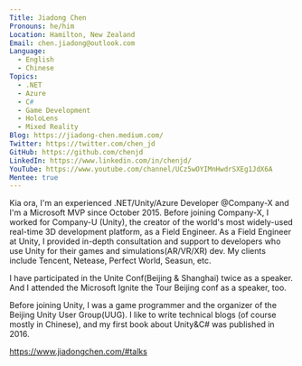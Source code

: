 ```yaml
---
Title: Jiadong Chen
Pronouns: he/him
Location: Hamilton, New Zealand
Email: chen.jiadong@outlook.com
Language:
  - English
  - Chinese
Topics:
  - .NET
  - Azure
  - C#
  - Game Development
  - HoloLens
  - Mixed Reality
Blog: https://jiadong-chen.medium.com/
Twitter: https://twitter.com/chen_jd
GitHub: https://github.com/chenjd
LinkedIn: https://www.linkedin.com/in/chenjd/
YouTube: https://www.youtube.com/channel/UCz5wOYIMnHwdrSXEg1JdX6A
Mentee: true
---
```

Kia ora, I'm an experienced .NET/Unity/Azure Developer @Company-X and I'm a Microsoft MVP since October 2015. Before joining Company-X, I worked for Company-U (Unity), the creator of the world's most widely-used real-time 3D development platform, as a Field Engineer. As a Field Engineer at Unity, I provided in-depth consultation and support to developers who use Unity for their games and simulations(AR/VR/XR) dev. My clients include Tencent, Netease, Perfect World, Seasun, etc.

I have participated in the Unite Conf(Beijing & Shanghai) twice as a speaker. And I attended the Microsoft Ignite the Tour Beijing conf as a speaker, too.

Before joining Unity, I was a game programmer and the organizer of the Beijing Unity User Group(UUG). I like to write technical blogs (of course mostly in Chinese), and my first book about Unity&C# was published in 2016.

https://www.jiadongchen.com/#talks

